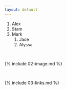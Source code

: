 ```yaml
---
layout: default
---
```


1. Alex
2. Stam
3. Mark
   1. Jace
   2. Alyssa

<br>

{% include 02-image.md %}

<br>

{% include 03-links.md %}

